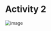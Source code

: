 # Activity 2
![image](https://github.com/SamirMehdiHossain/ECE444-F2023-Lab1/assets/144952211/805975f3-7972-4527-8867-fa09ffec4ea6)

